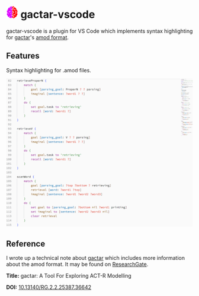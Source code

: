 # ![gactar logo](images/gactar-logo-32.png) gactar-vscode

gactar-vscode is a plugin for VS Code which implements syntax highlighting for [gactar](https://github.com/asmaloney/gactar)'s [amod format](https://github.com/asmaloney/gactar#gactar-models).

## Features

Syntax highlighting for .amod files.

![example](images/example.png)

## Reference

I wrote up a technical note about [gactar](https://github.com/asmaloney/gactar) which includes more information about the amod format. It may be found on [ResearchGate](https://www.researchgate.net/).

**Title:** gactar: A Tool For Exploring ACT-R Modelling

**DOI:** [10.13140/RG.2.2.25387.36642](https://dx.doi.org/10.13140/RG.2.2.25387.36642)
